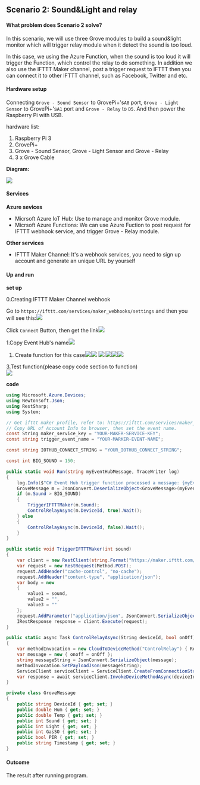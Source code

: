 ## Scenario 2: Sound&Light and relay

#### What problem does Scenario 2 solve?

In this scenario, we will use three Grove modules to build a sound&light monitor which will trigger relay module when it detect the sound is too loud.

In this case, we using the Azure Function, when the sound is too loud it will trigger the Function, which control the relay to do something. In addition we also use the IFTTT Maker channel, post a trigger request to IFTTT then you can connect it to other IFTTT channel, such as Facebook, Twitter and etc.

#### Hardware setup

Connecting `Grove - Sound Sensor` to GrovePi+'s`A0` port, `Grove - Light Sensor` to GrovePi+'s`A1` port and `Grove - Relay` to `D5`. And then power the Raspberry Pi with USB.

hardware list:

1. Raspberry Pi 3
2. GrovePi+
3. Grove - Sound Sensor, Grove - Light Sensor and Grove - Relay
4. 3 x Grove Cable

**Diagram:**

![](/assets/sound-light-azure.png)

#### Services

**Azure sevices**

* Micrsoft Azure IoT Hub: Use to manage and monitor Grove module.
* Micrsoft Azure Functions: We can use Azure Fuction to post request for IFTTT webhook service, and trigger Grove - Relay module.

**Other services**

* IFTTT Maker Channel: It's a webhook services, you need to sign up account and generate an unique URL by yourself

#### Up and run

**set up**

0.Creating IFTTT Maker Channel webhook

Go to `https://ifttt.com/services/maker_webhooks/settings` and then you will see this:![](/assets/ifttt-webhook-page.png)

Click `Connect` Button, then get the link![](/assets/ifttt-webhook-finish.png)

1.Copy Event Hub's name![](/assets/event-hub-ifttt.png)

1. Create function for this case![](/assets/create-function-for-ifttt.png)![](/assets/new-eventhub-trigger.png)  ![](/assets/new-name.png)    ![](/assets/function-coding.png)![](/assets/sound-light-relay-function-project-json.png)![](/assets/sound-light-relay-function-succeeded.png)

3.Test function\(please copy code section to function\)  
![](/assets/sound-light-ifttt.png)

**code**

```csharp
using Microsoft.Azure.Devices;
using Newtonsoft.Json;
using RestSharp;
using System;

// Get ifttt maker profile, refer to: https://ifttt.com/services/maker_webhooks/settings
// Copy URL of Account Info to browser, then set the event name.
const String maker_service_key = "YOUR-MAKER-SERVICE-KEY";
const string trigger_event_name = "YOUR-MARKER-EVENT-NAME";

const string IOTHUB_CONNECT_STRING = "YOUR_IOTHUB_CONNECT_STRING";

const int BIG_SOUND = 150;

public static void Run(string myEventHubMessage, TraceWriter log)
{
    log.Info($"C# Event Hub trigger function processed a message: {myEventHubMessage}");
    GroveMessage m = JsonConvert.DeserializeObject<GroveMessage>(myEventHubMessage);
    if (m.Sound > BIG_SOUND)
    {
        TriggerIFTTTMaker(m.Sound);
        ControlRelayAsync(m.DeviceId, true).Wait();
    } else
    {
        ControlRelayAsync(m.DeviceId, false).Wait();
    }
}

public static void TriggerIFTTTMaker(int sound)
{
    var client = new RestClient(string.Format("https://maker.ifttt.com/trigger/{0}/with/key/{1}", trigger_event_name, maker_service_key));
    var request = new RestRequest(Method.POST);
    request.AddHeader("cache-control", "no-cache");
    request.AddHeader("content-type", "application/json");
    var body = new
    {
        value1 = sound,
        value2 = "",
        value3 = ""
    };
    request.AddParameter("application/json", JsonConvert.SerializeObject(body), ParameterType.RequestBody);
    IRestResponse response = client.Execute(request);
}

public static async Task ControlRelayAsync(String deviceId, bool onOff)
{
    var methodInvocation = new CloudToDeviceMethod("ControlRelay") { ResponseTimeout = TimeSpan.FromSeconds(30) };
    var message = new { onoff = onOff };
    string messageString = JsonConvert.SerializeObject(message);
    methodInvocation.SetPayloadJson(messageString);
    ServiceClient serviceClient = ServiceClient.CreateFromConnectionString(IOTHUB_CONNECT_STRING);
    var response = await serviceClient.InvokeDeviceMethodAsync(deviceId, methodInvocation);
}

private class GroveMessage
{
    public string DeviceId { get; set; }
    public double Hum { get; set; }
    public double Temp { get; set; }
    public int Sound { get; set; }
    public int Light { get; set; }
    public int GasSO { get; set; }
    public bool PIR { get; set; }
    public string Timestamp { get; set; }
}
```

#### Outcome

The result after running program.

